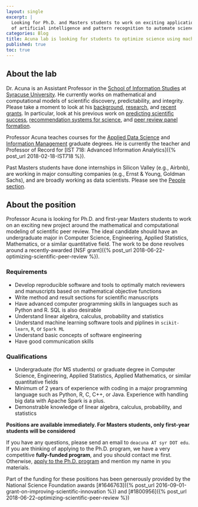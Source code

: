 ```yaml
---
layout: single
excerpt: |
  Looking for Ph.D. and Masters students to work on exciting applications
  of artificial intelligence and pattern recognition to automate science.
categories: Blog
title: Acuna lab is looking for students to optimize science using machine learning
published: true
toc: true
---
```


## About the lab

Dr. Acuna is an Assistant Professor in the [School of Information Studies](http://ischool.syr.edu) 
at [Syracuse University](http://syracuse.edu). He currently
works on mathematical and computational models of scientific discovery, predictability,
and integrity. Please take a moment to look
at his [background](/about/), [research](/research/), and [recent grants](/funding/).
In particular, look at his previous work on 
[predicting scientific success](https://www.nature.com/articles/489201a), [recommendation systems for
science](http://eileen.io), and [peer review panel formation](http://pr.scienceofscience.org).

Professor Acuna teaches courses for the 
[Applied Data Science](https://ischool.syr.edu/academics/graduate/masters-degrees/ms-in-applied-data-science/) 
and [Information Management](https://ischool.syr.edu/academics/graduate/masters-degrees/ms-in-information-management/) graduate degrees. He is currently the teacher and Professor of Record for 
[IST 718: Advanced Information Analytics]({% post_url 2018-02-18-IST718 %}).

Past Masters students have done internships in Silicon Valley (e.g., Airbnb), 
are working in major consulting companies (e.g., Ernst & Young,  Goldman Sachs), and are 
broadly working as data scientists. Please see the [People section](/people/). 

## About the position
 
Professor Acuna is looking for Ph.D. and first-year Masters students to work on an exciting new project
around the mathematical and computational modeling of scientific peer review. The ideal candidate 
should have an undergraduate major in Computer Science, Engineering, Applied Statistics, Mathematics, 
or a similar quantitative field. The work to be done revolves around a recently-awarded 
[NSF grant]({% post_url 2018-06-22-optimizing-scientific-peer-review %}).


### Requirements

- Develop reproducible software and tools to optimally match reviewers and manuscripts based on
 mathematical objective functions
- Write method and result sections for scientific manuscripts
- Have advanced computer programming skills in languages such as Python and R. SQL is also
desirable
- Understand linear algebra, calculus, probability and statistics
- Understand machine learning software tools and piplines in `scikit-learn`, `R`, or `Spark ML`
- Understand basic concepts of software engineering
- Have good communication skills

### Qualifications

- Undergraduate (for MS students) or graduate degree in Computer Science, Engineering, 
Applied Statistics, Applied Mathematics, or similar quantitative fields
- Minimum of 2 years of experience with coding in a major programming language such as 
Python, R, C, C++, or Java. Experience with handling big data with Apache Spark is a plus.
- Demonstrable knowledge of linear algebra, calculus, probability, and statistics

__Positions are available immediately. For Masters students, only first-year students will be considered__

If you have any questions, please send an email to `deacuna AT syr DOT edu`. If you are thinking
of applying to the Ph.D. program, we have a very competitive __fully-funded program__, and you
should contact me first. Otherwise, 
[apply to the Ph.D. program](https://ischool.syr.edu/admissions/checklists/phd-checklist/) 
and mention my name in you materials.

Part of the funding for these positions has been generously provided by the National Science Foundation awards 
[#1646763]({% post_url 2016-09-01-grant-on-improving-scientific-innovation %}) and [#1800956]({% post_url 2018-06-22-optimizing-scientific-peer-review %})
